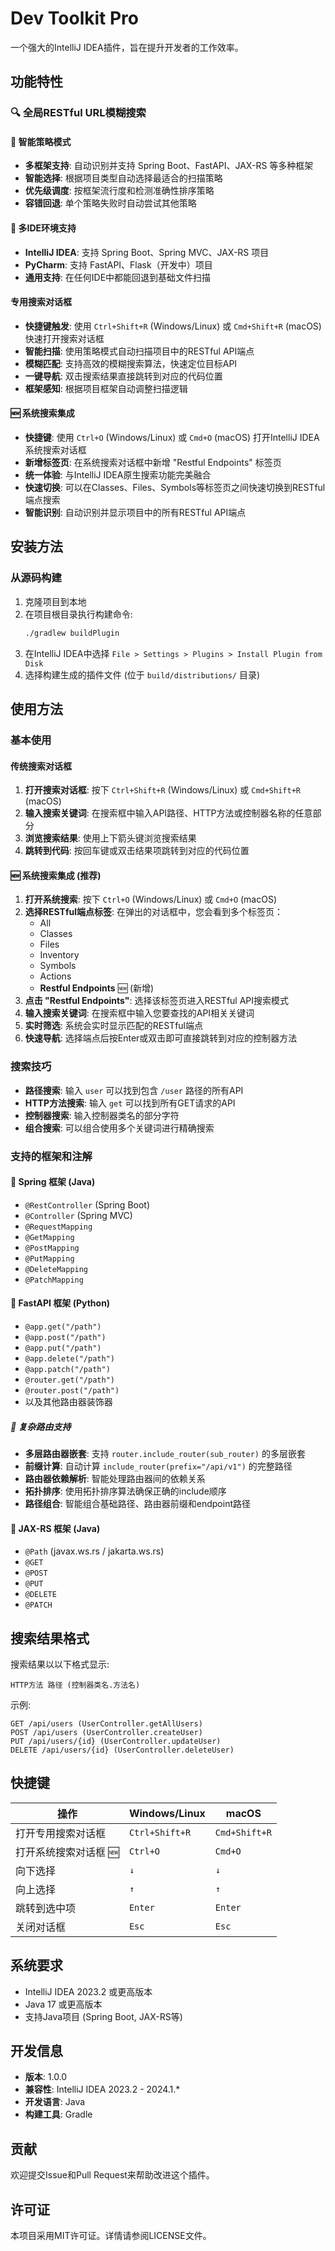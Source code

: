 # Dev Toolkit Pro

一个强大的IntelliJ IDEA插件，旨在提升开发者的工作效率。

## 功能特性

### 🔍 全局RESTful URL模糊搜索

#### 🎯 智能策略模式
- **多框架支持**: 自动识别并支持 Spring Boot、FastAPI、JAX-RS 等多种框架
- **智能选择**: 根据项目类型自动选择最适合的扫描策略
- **优先级调度**: 按框架流行度和检测准确性排序策略
- **容错回退**: 单个策略失败时自动尝试其他策略

#### 📱 多IDE环境支持
- **IntelliJ IDEA**: 支持 Spring Boot、Spring MVC、JAX-RS 项目
- **PyCharm**: 支持 FastAPI、Flask（开发中）项目  
- **通用支持**: 在任何IDE中都能回退到基础文件扫描

#### 专用搜索对话框
- **快捷键触发**: 使用 `Ctrl+Shift+R` (Windows/Linux) 或 `Cmd+Shift+R` (macOS) 快速打开搜索对话框
- **智能扫描**: 使用策略模式自动扫描项目中的RESTful API端点
- **模糊匹配**: 支持高效的模糊搜索算法，快速定位目标API
- **一键导航**: 双击搜索结果直接跳转到对应的代码位置
- **框架感知**: 根据项目框架自动调整扫描逻辑

#### 🆕 系统搜索集成
- **快捷键**: 使用 `Ctrl+O` (Windows/Linux) 或 `Cmd+O` (macOS) 打开IntelliJ IDEA系统搜索对话框
- **新增标签页**: 在系统搜索对话框中新增 "Restful Endpoints" 标签页
- **统一体验**: 与IntelliJ IDEA原生搜索功能完美融合
- **快速切换**: 可以在Classes、Files、Symbols等标签页之间快速切换到RESTful端点搜索
- **智能识别**: 自动识别并显示项目中的所有RESTful API端点

## 安装方法

### 从源码构建
1. 克隆项目到本地
2. 在项目根目录执行构建命令:
   ```bash
   ./gradlew buildPlugin
   ```
3. 在IntelliJ IDEA中选择 `File > Settings > Plugins > Install Plugin from Disk`
4. 选择构建生成的插件文件 (位于 `build/distributions/` 目录)

## 使用方法

### 基本使用

#### 传统搜索对话框
1. **打开搜索对话框**: 按下 `Ctrl+Shift+R` (Windows/Linux) 或 `Cmd+Shift+R` (macOS)
2. **输入搜索关键词**: 在搜索框中输入API路径、HTTP方法或控制器名称的任意部分
3. **浏览搜索结果**: 使用上下箭头键浏览搜索结果
4. **跳转到代码**: 按回车键或双击结果项跳转到对应的代码位置

#### 🆕 系统搜索集成 (推荐)
1. **打开系统搜索**: 按下 `Ctrl+O` (Windows/Linux) 或 `Cmd+O` (macOS)
2. **选择RESTful端点标签**: 在弹出的对话框中，您会看到多个标签页：
   - All
   - Classes  
   - Files
   - Inventory
   - Symbols
   - Actions
   - **Restful Endpoints** 🆕 (新增)
3. **点击 "Restful Endpoints"**: 选择该标签页进入RESTful API搜索模式
4. **输入搜索关键词**: 在搜索框中输入您要查找的API相关关键词
5. **实时筛选**: 系统会实时显示匹配的RESTful端点
6. **快速导航**: 选择端点后按Enter或双击即可直接跳转到对应的控制器方法

### 搜索技巧
- **路径搜索**: 输入 `user` 可以找到包含 `/user` 路径的所有API
- **HTTP方法搜索**: 输入 `get` 可以找到所有GET请求的API
- **控制器搜索**: 输入控制器类名的部分字符
- **组合搜索**: 可以组合使用多个关键词进行精确搜索

### 支持的框架和注解

#### 🍃 Spring 框架 (Java)
- `@RestController` (Spring Boot)
- `@Controller` (Spring MVC)
- `@RequestMapping`
- `@GetMapping`
- `@PostMapping`
- `@PutMapping`
- `@DeleteMapping`
- `@PatchMapping`

#### 🚀 FastAPI 框架 (Python)
- `@app.get("/path")`
- `@app.post("/path")`
- `@app.put("/path")`
- `@app.delete("/path")`
- `@app.patch("/path")`
- `@router.get("/path")`
- `@router.post("/path")`
- 以及其他路由器装饰器

##### 🔗 复杂路由支持
- **多层路由器嵌套**: 支持 `router.include_router(sub_router)` 的多层嵌套
- **前缀计算**: 自动计算 `include_router(prefix="/api/v1")` 的完整路径
- **路由器依赖解析**: 智能处理路由器间的依赖关系
- **拓扑排序**: 使用拓扑排序算法确保正确的include顺序
- **路径组合**: 智能组合基础路径、路由器前缀和endpoint路径

#### 🔌 JAX-RS 框架 (Java)
- `@Path` (javax.ws.rs / jakarta.ws.rs)
- `@GET`
- `@POST`
- `@PUT`
- `@DELETE`
- `@PATCH`

## 搜索结果格式

搜索结果以以下格式显示:
```
HTTP方法 路径 (控制器类名.方法名)
```

示例:
```
GET /api/users (UserController.getAllUsers)
POST /api/users (UserController.createUser)
PUT /api/users/{id} (UserController.updateUser)
DELETE /api/users/{id} (UserController.deleteUser)
```

## 快捷键

| 操作 | Windows/Linux | macOS |
|------|---------------|-------|
| 打开专用搜索对话框 | `Ctrl+Shift+R` | `Cmd+Shift+R` |
| 打开系统搜索对话框 🆕 | `Ctrl+O` | `Cmd+O` |
| 向下选择 | `↓` | `↓` |
| 向上选择 | `↑` | `↑` |
| 跳转到选中项 | `Enter` | `Enter` |
| 关闭对话框 | `Esc` | `Esc` |

## 系统要求

- IntelliJ IDEA 2023.2 或更高版本
- Java 17 或更高版本
- 支持Java项目 (Spring Boot, JAX-RS等)

## 开发信息

- **版本**: 1.0.0
- **兼容性**: IntelliJ IDEA 2023.2 - 2024.1.*
- **开发语言**: Java
- **构建工具**: Gradle

## 贡献

欢迎提交Issue和Pull Request来帮助改进这个插件。

## 许可证

本项目采用MIT许可证。详情请参阅LICENSE文件。